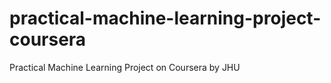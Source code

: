 # practical-machine-learning-project-coursera
Practical Machine Learning Project on Coursera by JHU
